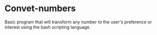 # Convet-numbers
Basic program that will transform any number to the user's preference or interest using the bash scripting language.
